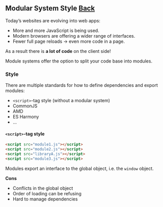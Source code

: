 ## Modular System Style [Back](./../JavaScript.md)

Today’s websites are evolving into web apps:

- More and more JavaScript is being used.
- Modern browsers are offering a wider range of interfaces.
- Fewer full page reloads → even more code in a page.

As a result there is **a lot of code** on the client side!

Module systems offer the option to split your code base into modules.

### Style

There are multiple standards for how to define dependencies and export modules:

- `<script>`-tag style (without a modular system)
- CommonJS
- AMD
- ES Harmony
- ...

#### `<script>`-tag style

```html
<script src="module1.js"></script>
<script src="module2.js"></script>
<script src="libraryA.js"></script>
<script src="module3.js"></script>
```

Modules export an interface to the global object, i.e. the `window` object.

**Cons**

- Conflicts in the global object
- Order of loading can be refusing
- Hard to manage dependencies